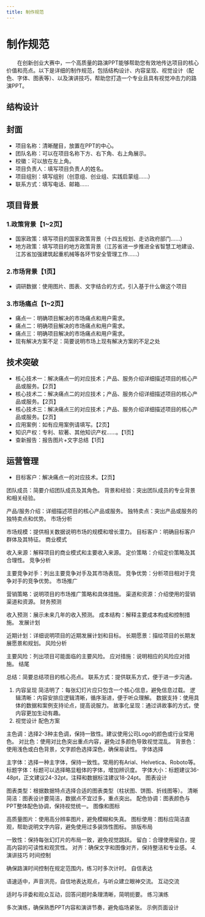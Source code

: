 ```yaml
---
title: 制作规范
---
```

# 制作规范

&emsp;&emsp;在创新创业大赛中，一个高质量的路演PPT能够帮助您有效地传达项目的核心价值和亮点。以下是详细的制作规范，包括结构设计、内容呈现、视觉设计（配色、字体、图表等）、以及演讲技巧，帮助您打造一个专业且具有视觉冲击力的路演PPT。


## 结构设计

## 封面

- 项目名称：清晰醒目，放置在PPT的中心。
- 团队名称：可以在项目名称下方、右下角、右上角展示。
- 校徽：可以放在左上角。
- 项目负责人：填写项目负责人的姓名。
- 项目组别：填写组别（创意组、创业组、实践启蒙组……）
- 联系方式：填写电话、邮箱……

## 项目背景

### 1.政策背景【1~2页】

- 国家政策：填写项目的国家政策背景（十四五规划、走访政府部门……）
- 地方政策：填写项目的地方政策背景（江苏省进一步推进全省智慧工地建设、江苏省加强建筑起重机械等各环节安全管理工作……）

### 2.市场背景【1页】

- 调研数据：使用图片、图表、文字结合的方式，引入基于什么做这个项目

### 3.市场痛点【1~2页】

- 痛点一：明确项目解决的市场痛点和用户需求。
- 痛点二：明确项目解决的市场痛点和用户需求。
- 痛点三：明确项目解决的市场痛点和用户需求。
- 现有解决方案不足：简要说明市场上现有解决方案的不足之处

## 技术突破

- 核心技术一：解决痛点一的对应技术；产品、服务介绍详细描述项目的核心产品或服务。【2页】
- 核心技术二：解决痛点二的对应技术；产品、服务介绍详细描述项目的核心产品或服务。【2页】
- 核心技术三：解决痛点三的对应技术；产品、服务介绍详细描述项目的核心产品或服务。【2页】
- 应用案例：如有应用案例请填写。【2页】
- 知识产权：专利、软著、其他知识产权……。【1页】
- 查新报告：报告图片+文字总结【1页】

## 运营管理

- 目标客户：解决痛点一的对应技术。【2页】


团队成员：简要介绍团队成员及其角色。
背景和经验：突出团队成员的专业背景和相关经验。

产品/服务介绍：详细描述项目的核心产品或服务。
独特卖点：突出产品或服务的独特卖点和优势。
市场分析

市场规模：提供相关数据说明市场的规模和增长潜力。
目标客户：明确目标客户群体及其特征。
商业模式

收入来源：解释项目的商业模式和主要收入来源。
定价策略：介绍定价策略及其合理性。
竞争分析

主要竞争对手：列出主要竞争对手及其市场表现。
竞争优势：分析项目相对于竞争对手的竞争优势。
市场推广

营销策略：说明项目的市场推广策略和具体措施。
渠道和资源：介绍使用的营销渠道和资源。
财务预测

收入预测：展示未来几年的收入预测。
成本结构：解释主要成本构成和控制措施。
发展计划

近期计划：详细说明项目的近期发展计划和目标。
长期愿景：描绘项目的长期发展愿景和规划。
风险分析

主要风险：列出项目可能面临的主要风险。
应对措施：说明相应的风险应对措施。
结尾

总结：简要总结项目的核心亮点。
联系方式：提供联系方式，便于进一步沟通。
1. 内容呈现
简洁明了：每张幻灯片应只包含一个核心信息，避免信息过载。
逻辑清晰：内容安排应逻辑清晰，循序渐进，便于听众理解。
数据支持：使用具体的数据和案例支持论点，提高说服力。
故事化呈现：通过讲故事的方式，使内容更加生动有趣。
1. 视觉设计
配色方案

主色调：选择2-3种主色调，保持一致性。建议使用公司Logo的颜色或行业常用色。
对比色：使用对比色突出重点内容，避免过多颜色导致视觉混乱。
背景色：使用浅色或白色背景，文字颜色选择深色，确保易读性。
字体选择

主字体：选择一种主字体，保持一致性。常用的有Arial、Helvetica、Roboto等。
标题字体：标题可以选择略显粗体的字体，增加辨识度。
字体大小：标题建议36-48pt，正文建议24-32pt，注释和数据标注建议18-24pt。
图表设计

图表类型：根据数据特点选择合适的图表类型（柱状图、饼图、折线图等）。
清晰简洁：图表设计要简洁，数据点不宜过多，重点突出。
配色协调：图表颜色与PPT整体配色协调，保持视觉统一。
图像和图标

高质量图片：使用高分辨率图片，避免模糊和失真。
图标使用：图标应简洁直观，帮助说明文字内容，避免使用过多装饰性图标。
排版布局

一致性：保持每张幻灯片的布局一致，避免视觉跳跃。
留白：合理使用留白，提高内容的可读性和观赏性。
对齐：确保文字和图像对齐，保持整洁和专业感。
4. 演讲技巧
时间控制

确保路演时间控制在规定范围内，练习时多次计时。
自信表达

语速适中，声音洪亮，自信地表达观点，与听众建立眼神交流。
互动交流

适时与评委和观众互动，回答问题时条理清晰，简明扼要。
练习演练

多次演练，确保熟悉PPT内容和演讲节奏，避免临场紧张。
示例页面设计